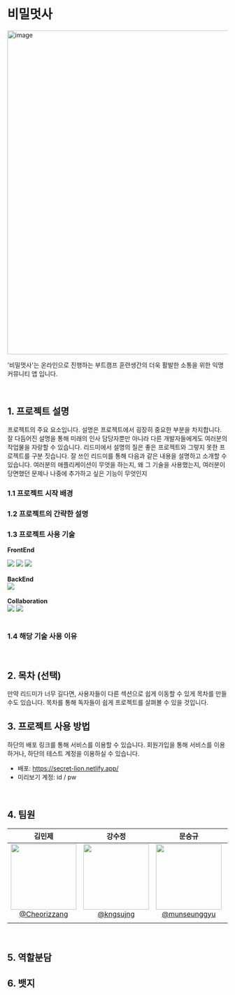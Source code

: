 # 비밀멋사
<img width="741" alt="image" src="https://user-images.githubusercontent.com/96777064/205946394-cf529a05-7b8a-4d31-807e-0e7cad9bbb64.png">

'비밀멋사'는 온라인으로 진행하는 부트캠프 훈련생간의 더욱 활발한 소통을 위한 익명 커뮤니티 앱 입니다.


<br>

## 1. 프로젝트 설명

프로젝트의 주요 요소입니다.
설명은 프로젝트에서 굉장히 중요한 부분을 차지합니다. 잘 다듬어진 설명을 통해 미래의 인사 담당자뿐만 아니라 다른 개발자들에게도 여러분의 작업물을 자랑할 수 있습니다.
리드미에서 설명의 질은 좋은 프로젝트와 그렇지 못한 프로젝트를 구분 짓습니다. 잘 쓰인 리드미를 통해 다음과 같은 내용을 설명하고 소개할 수 있습니다.
여러분의 애플리케이션이 무엇을 하는지,
왜 그 기술을 사용했는지,
여러분이 당면했던 문제나 나중에 추가하고 싶은 기능이 무엇인지

### 1.1 프로젝트 시작 배경  

### 1.2 프로젝트의 간략한 설명  

### 1.3 프로젝트 사용 기술  
**FrontEnd** <div><img src="https://img.shields.io/badge/HTML-E34F26?style=for-the-badge&logo=HTML5&logoColor=white">
  <img src="https://img.shields.io/badge/CSS-1572B6?style=for-the-badge&logo=CSS3&logoColor=white">
  <img src="https://img.shields.io/badge/JavaScript-F7DF1E?style=for-the-badge&logo=JavaScript&logoColor=white"></div>
  <br>
**BackEnd** <div>
  <img src="https://img.shields.io/badge/Firebase-FFCA28?style=for-the-badge&logo=Firebase&logoColor=white"></div>
  <br>
**Collaboration** <div><img src="https://img.shields.io/badge/GitHub-181717?style=for-the-badge&logo=GitHub&logoColor=white">
  <img src="https://img.shields.io/badge/Notion-000000?style=for-the-badge&logo=Notion&logoColor=white"></div>
  <br>
### 1.4 해당 기술 사용 이유

<br>

## 2. 목차 (선택)

만약 리드미가 너무 길다면, 사용자들이 다른 섹션으로 쉽게 이동할 수 있게 목차를 만들 수도 있습니다. 목차를 통해 독자들이 쉽게 프로젝트를 살펴볼 수 있을 것입니다.


## 3. 프로젝트 사용 방법
하단의 배포 링크를 통해 서비스를 이용할 수 있습니다. 회원가입을 통해 서비스를 이용하거나, 하단의 테스트 계정을 이용하실 수 있습니다.
- 배포: https://secret-lion.netlify.app/
- 미리보기 계정: id / pw

<br>

## 4. 팀원
|                                                               **김민제**                                                                |                                                               **강수정**                                                                |                                                               **문승규**                                                                |                                                                **백경현**                                                                |
| :-------------------------------------------------------------------------------------------------------------------------------------: | :-------------------------------------------------------------------------------------------------------------------------------------: | :-------------------------------------------------------------------------------------------------------------------------------------: | :-------------------------------------------------------------------------------------------------------------------------------------: |
| [<img src="https://avatars.githubusercontent.com/u/112460466?v=4" height=150 width=150> <br/> @Cheorizzang](https://github.com/Cheorizzang) | [<img src="https://avatars.githubusercontent.com/u/110231276?v=4" height=150 width=150> <br/> @kngsujng](https://github.com/kngsujng) | [<img src="https://avatars.githubusercontent.com/u/84954439?v=4" height=150 width=150> <br/> @munseunggyu](https://github.com/munseunggyu) | [<img src="https://avatars.githubusercontent.com/u/96777064?v=4" height=150 width=150> <br/> @baekg6](https://github.com/baekg6) |
|   |   |  |  |

<br>

## 5. 역할분담


## 6. 뱃지
